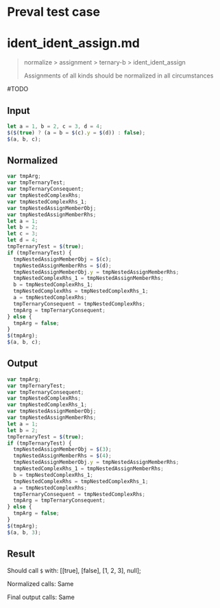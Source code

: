 # Preval test case

# ident_ident_assign.md

> normalize > assignment > ternary-b > ident_ident_assign
>
> Assignments of all kinds should be normalized in all circumstances

#TODO

## Input

`````js filename=intro
let a = 1, b = 2, c = 3, d = 4;
$($(true) ? (a = b = $(c).y = $(d)) : false);
$(a, b, c);
`````

## Normalized

`````js filename=intro
var tmpArg;
var tmpTernaryTest;
var tmpTernaryConsequent;
var tmpNestedComplexRhs;
var tmpNestedComplexRhs_1;
var tmpNestedAssignMemberObj;
var tmpNestedAssignMemberRhs;
let a = 1;
let b = 2;
let c = 3;
let d = 4;
tmpTernaryTest = $(true);
if (tmpTernaryTest) {
  tmpNestedAssignMemberObj = $(c);
  tmpNestedAssignMemberRhs = $(d);
  tmpNestedAssignMemberObj.y = tmpNestedAssignMemberRhs;
  tmpNestedComplexRhs_1 = tmpNestedAssignMemberRhs;
  b = tmpNestedComplexRhs_1;
  tmpNestedComplexRhs = tmpNestedComplexRhs_1;
  a = tmpNestedComplexRhs;
  tmpTernaryConsequent = tmpNestedComplexRhs;
  tmpArg = tmpTernaryConsequent;
} else {
  tmpArg = false;
}
$(tmpArg);
$(a, b, c);
`````

## Output

`````js filename=intro
var tmpArg;
var tmpTernaryTest;
var tmpTernaryConsequent;
var tmpNestedComplexRhs;
var tmpNestedComplexRhs_1;
var tmpNestedAssignMemberObj;
var tmpNestedAssignMemberRhs;
let a = 1;
let b = 2;
tmpTernaryTest = $(true);
if (tmpTernaryTest) {
  tmpNestedAssignMemberObj = $(3);
  tmpNestedAssignMemberRhs = $(4);
  tmpNestedAssignMemberObj.y = tmpNestedAssignMemberRhs;
  tmpNestedComplexRhs_1 = tmpNestedAssignMemberRhs;
  b = tmpNestedComplexRhs_1;
  tmpNestedComplexRhs = tmpNestedComplexRhs_1;
  a = tmpNestedComplexRhs;
  tmpTernaryConsequent = tmpNestedComplexRhs;
  tmpArg = tmpTernaryConsequent;
} else {
  tmpArg = false;
}
$(tmpArg);
$(a, b, 3);
`````

## Result

Should call `$` with:
[[true], [false], [1, 2, 3], null];

Normalized calls: Same

Final output calls: Same
